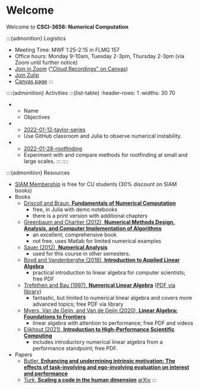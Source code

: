 # Welcome

Welcome to **CSCI-3656: Numerical Computation**

:::{admonition} Logistics
* Meeting Time: MWF 1:25-2:15 in FLMG 157
* Office hours: Monday 9-10am, Tuesday 2-3pm, Thursday 2-3pm (via Zoom until further notice)
* [Join in Zoom](https://cuboulder.zoom.us/j/95889180311) (["Cloud Recordings" on Canvas](https://canvas.colorado.edu/courses/80290/external_tools/16942))
* [Join Zulip](https://cu-numcomp.zulipchat.com/join/2hpdkyspe5pii6mep3yl76qm/)
* [Canvas page](https://canvas.colorado.edu/courses/80290)
:::

::::{admonition} Activities
:::{list-table}
:header-rows: 1
:widths: 30 70

* - Name
  - Objectives
* - [2022-01-12-taylor-series](https://classroom.github.com/a/VkPvGOgu)
  - Use GitHub classroom and Julia to observe numerical instability.
* - [2022-01-28-rootfinding](https://classroom.github.com/a/ZVZ8AQYM)
  - Experiment with and compare methods for rootfinding at small and large scales.
:::
::::

:::{admonition} Resources

* [SIAM Membership](http://www.siam.org/students/memberships.php) is free for CU students (30% discount on SIAM books)
* Books
  * [Driscoll and Braun, **Fundamentals of Numerical Computation**](https://fncbook.github.io/fnc/frontmatter.html)
    * free, in Julia with demo notebooks
    * there is a print version with additional chapters
  * [Greenbaum and Chartier (2012), **Numerical Methods Design, Analysis, and Computer Implementation of Algorithms**](https://press.princeton.edu/titles/9763.html)
    * an excellent, comprehensive book
    * not free, uses Matlab for limited numerical examples
  * [Sauer (2012), **Numerical Analysis**](https://www.pearson.com/us/higher-education/program/Sauer-Numerical-Analysis-2nd-Edition/PGM223463.html)
    * used for this course in other semesters.
  * [Boyd and Vandenberghe (2018), **Introduction to Applied Linear Algebra**](https://web.stanford.edu/~boyd/vmls/)
    * practical introduction to linear algebra for computer scientists; free PDF
  * [Trefethen and Bau (1997), **Numerical Linear Algebra**](http://bookstore.siam.org/ot50/) ([PDF via library](http://libraries.colorado.edu/record=b8207383~S3))
    * fantastic, but limited to numerical linear algebra and covers more advanced topics; free PDF via library
  * [Myers, Van de Geijn, and Van de Geijn (2020), **Linear Algebra: Foundations to Frontiers**](http://www.ulaff.net/downloads.html)
    * linear algebra with attention to performance; free PDF and videos
  * [Eijkhout (2021), **Introduction to High-Performance Scientific Computing**](http://pages.tacc.utexas.edu/~eijkhout/istc/istc.html)
    * includes introductory numerical linear algebra from a performance standpoint; free PDF.
* Papers
  * [Butler, **Enhancing and undermining intrinsic motivation: The effects of task-involving and ego-involving evaluation on interest and performance**](https://cu-numcomp.github.io/spring22/downloads/Butler-EnhancingAndUnderminingIntrinsicMotivation-1988.pdf)
  * [Turk, **Scaling a code in the human dimension**](https://dl.acm.org/doi/10.1145/2484762.2484782) [arXiv](https://arxiv.org/pdf/1301.7064.pdf)
:::
